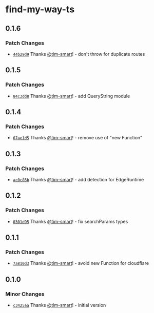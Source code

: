 # find-my-way-ts

## 0.1.6

### Patch Changes

- [`44b29d9`](https://github.com/tim-smart/find-my-way-ts/commit/44b29d9771fdc01575e6742e200633c473bb230d) Thanks [@tim-smart](https://github.com/tim-smart)! - don't throw for duplicate routes

## 0.1.5

### Patch Changes

- [`84c3dd8`](https://github.com/tim-smart/find-my-way-ts/commit/84c3dd81333d470bf91e27e3e0dc5674534c2584) Thanks [@tim-smart](https://github.com/tim-smart)! - add QueryString module

## 0.1.4

### Patch Changes

- [`67ae1d5`](https://github.com/tim-smart/find-my-way-ts/commit/67ae1d58c12440b1f80909a1f607c76812d94964) Thanks [@tim-smart](https://github.com/tim-smart)! - remove use of "new Function"

## 0.1.3

### Patch Changes

- [`ac0c85b`](https://github.com/tim-smart/find-my-way-ts/commit/ac0c85b66ebf0f71ec27c9b5b8c77a27ddcec1a1) Thanks [@tim-smart](https://github.com/tim-smart)! - add detection for EdgeRuntime

## 0.1.2

### Patch Changes

- [`0301d95`](https://github.com/tim-smart/find-my-way-ts/commit/0301d9523252de35752f0a8d6bff769283101e8d) Thanks [@tim-smart](https://github.com/tim-smart)! - fix searchParams types

## 0.1.1

### Patch Changes

- [`7a810d3`](https://github.com/tim-smart/find-my-way-ts/commit/7a810d3ec0996e78bde1f2b76bf56331ce72d0d1) Thanks [@tim-smart](https://github.com/tim-smart)! - avoid new Function for cloudflare

## 0.1.0

### Minor Changes

- [`c3425aa`](https://github.com/tim-smart/find-my-way-ts/commit/c3425aa09b74b4657909b61c336e9c45b765cbf2) Thanks [@tim-smart](https://github.com/tim-smart)! - initial version
